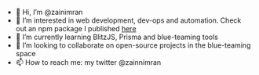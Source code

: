 - 👋 Hi, I’m @zainimran
- 👀 I’m interested in web development, dev-ops and automation. Check out an npm package I published [here](https://www.npmjs.com/package/markdown-toc-unlazy)
- 🌱 I’m currently learning BlitzJS, Prisma and blue-teaming tools
- 💞️ I’m looking to collaborate on open-source projects in the blue-teaming space
- 📫 How to reach me: my twitter @zainnimran 

<!---
zainimran/zainimran is a ✨ special ✨ repository because its `README.md` (this file) appears on your GitHub profile.
You can click the Preview link to take a look at your changes.
--->
